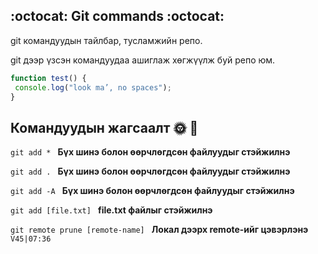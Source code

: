 ## :octocat: Git commands :octocat:
git командуудын тайлбар, тусламжийн репо.

git дээр үзсэн командуудаа ашиглаж хөгжүүлж буй репо юм.

```javascript
function test() {
 console.log("look ma’, no spaces");
}
```
## Командуудын жагсаалт :sun_with_face: :ledger:

`git add * `  **Бүх шинэ болон өөрчлөгдсөн файлуудыг стэйжилнэ**

`git add . `  **Бүх шинэ болон өөрчлөгдсөн файлуудыг стэйжилнэ**

`git add -A `  **Бүх шинэ болон өөрчлөгдсөн файлуудыг стэйжилнэ**

`git add [file.txt] `  **file.txt файлыг стэйжилнэ**

`git remote prune [remote-name] `  **Локал дээрх remote-ийг цэвэрлэнэ** `V45|07:36`

